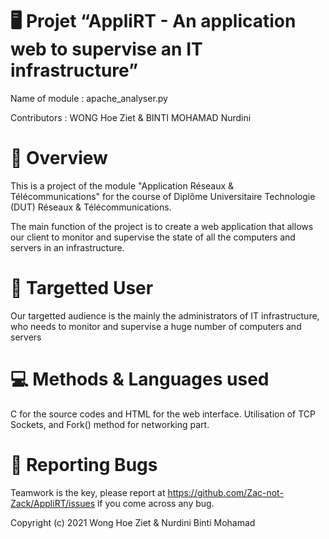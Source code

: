 # :desktop_computer: Projet “AppliRT - An application web to supervise an IT infrastructure”
Name of module : apache_analyser.py

Contributors : WONG Hoe Ziet & BINTI MOHAMAD Nurdini

# :open_book: Overview
This is a project of the module "Application Réseaux & Télécommunications" for the course of Diplôme Universitaire Technologie (DUT) Réseaux & Télécommunications.

The main function of the project is to create a web application that allows our client to monitor and supervise the state of all the computers and servers in an infrastructure.

# :adult: Targetted User
Our targetted audience is the mainly the administrators of IT infrastructure, who needs to monitor and supervise a huge number of computers and servers

# :computer: Methods & Languages used
C for the source codes and HTML for the web interface. Utilisation of TCP Sockets, and Fork() method for networking part.

# :lady_beetle: Reporting Bugs

Teamwork is the key, please report at https://github.com/Zac-not-Zack/AppliRT/issues if you come across any bug.


Copyright (c) 2021 Wong Hoe Ziet & Nurdini Binti Mohamad
